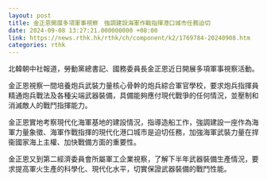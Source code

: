 ```yaml
---
layout: post
title: 金正恩開展多項軍事視察　強調建設海軍作戰指揮港口城市任務迫切
date: 2024-09-08 13:27:21.000000000 +08:00
link: https://news.rthk.hk/rthk/ch/component/k2/1769784-20240908.htm
categories: rthk
---
```


北韓朝中社報道，勞動黨總書記、國務委員長金正恩近日開展多項軍事視察活動。

金正恩視察一間培養炮兵武裝力量核心骨幹的炮兵綜合軍官學校，要求炮兵指揮員精通炮兵戰法及各種尖端武器裝備，具備能夠應付現代戰爭的任何情況，並壓制和消滅敵人的戰鬥指揮能力。

金正恩實地考察現代化海軍基地的建設情況，指導造船工作，強調建設一座作為海軍力量象徵、海軍作戰指揮的現代化港口城市是迫切任務，加強海軍武裝力量在捍衞國家海上主權、加快戰備方面的重要性。

金正恩又到第二經濟委員會所屬軍工企業視察，了解下半年武器裝備生產情況，要求提高軍火生產的科學化、現代化水平，切實保證武器裝備的戰鬥性能。
